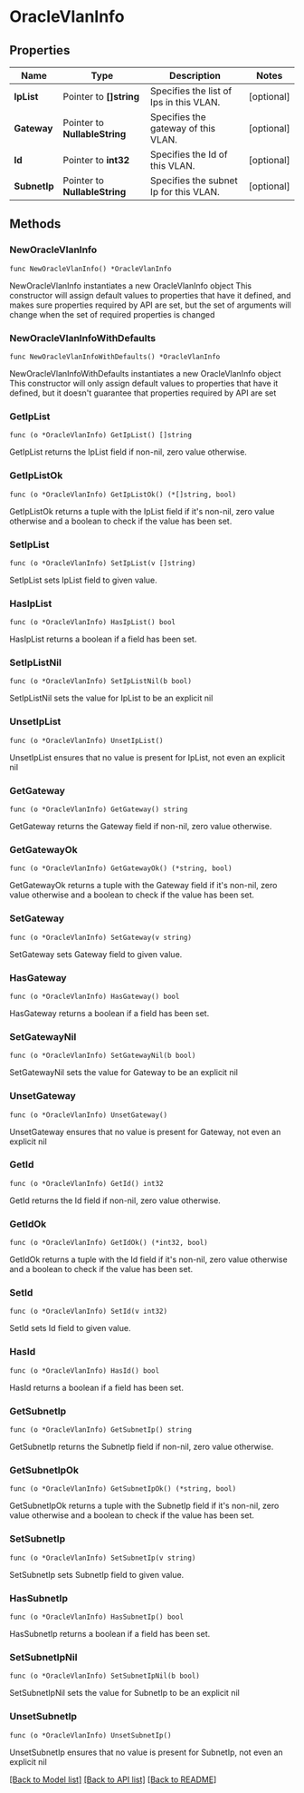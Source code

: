 # OracleVlanInfo

## Properties

Name | Type | Description | Notes
------------ | ------------- | ------------- | -------------
**IpList** | Pointer to **[]string** | Specifies the list of Ips in this VLAN. | [optional] 
**Gateway** | Pointer to **NullableString** | Specifies the gateway of this VLAN. | [optional] 
**Id** | Pointer to **int32** | Specifies the Id of this VLAN. | [optional] 
**SubnetIp** | Pointer to **NullableString** | Specifies the subnet Ip for this VLAN. | [optional] 

## Methods

### NewOracleVlanInfo

`func NewOracleVlanInfo() *OracleVlanInfo`

NewOracleVlanInfo instantiates a new OracleVlanInfo object
This constructor will assign default values to properties that have it defined,
and makes sure properties required by API are set, but the set of arguments
will change when the set of required properties is changed

### NewOracleVlanInfoWithDefaults

`func NewOracleVlanInfoWithDefaults() *OracleVlanInfo`

NewOracleVlanInfoWithDefaults instantiates a new OracleVlanInfo object
This constructor will only assign default values to properties that have it defined,
but it doesn't guarantee that properties required by API are set

### GetIpList

`func (o *OracleVlanInfo) GetIpList() []string`

GetIpList returns the IpList field if non-nil, zero value otherwise.

### GetIpListOk

`func (o *OracleVlanInfo) GetIpListOk() (*[]string, bool)`

GetIpListOk returns a tuple with the IpList field if it's non-nil, zero value otherwise
and a boolean to check if the value has been set.

### SetIpList

`func (o *OracleVlanInfo) SetIpList(v []string)`

SetIpList sets IpList field to given value.

### HasIpList

`func (o *OracleVlanInfo) HasIpList() bool`

HasIpList returns a boolean if a field has been set.

### SetIpListNil

`func (o *OracleVlanInfo) SetIpListNil(b bool)`

 SetIpListNil sets the value for IpList to be an explicit nil

### UnsetIpList
`func (o *OracleVlanInfo) UnsetIpList()`

UnsetIpList ensures that no value is present for IpList, not even an explicit nil
### GetGateway

`func (o *OracleVlanInfo) GetGateway() string`

GetGateway returns the Gateway field if non-nil, zero value otherwise.

### GetGatewayOk

`func (o *OracleVlanInfo) GetGatewayOk() (*string, bool)`

GetGatewayOk returns a tuple with the Gateway field if it's non-nil, zero value otherwise
and a boolean to check if the value has been set.

### SetGateway

`func (o *OracleVlanInfo) SetGateway(v string)`

SetGateway sets Gateway field to given value.

### HasGateway

`func (o *OracleVlanInfo) HasGateway() bool`

HasGateway returns a boolean if a field has been set.

### SetGatewayNil

`func (o *OracleVlanInfo) SetGatewayNil(b bool)`

 SetGatewayNil sets the value for Gateway to be an explicit nil

### UnsetGateway
`func (o *OracleVlanInfo) UnsetGateway()`

UnsetGateway ensures that no value is present for Gateway, not even an explicit nil
### GetId

`func (o *OracleVlanInfo) GetId() int32`

GetId returns the Id field if non-nil, zero value otherwise.

### GetIdOk

`func (o *OracleVlanInfo) GetIdOk() (*int32, bool)`

GetIdOk returns a tuple with the Id field if it's non-nil, zero value otherwise
and a boolean to check if the value has been set.

### SetId

`func (o *OracleVlanInfo) SetId(v int32)`

SetId sets Id field to given value.

### HasId

`func (o *OracleVlanInfo) HasId() bool`

HasId returns a boolean if a field has been set.

### GetSubnetIp

`func (o *OracleVlanInfo) GetSubnetIp() string`

GetSubnetIp returns the SubnetIp field if non-nil, zero value otherwise.

### GetSubnetIpOk

`func (o *OracleVlanInfo) GetSubnetIpOk() (*string, bool)`

GetSubnetIpOk returns a tuple with the SubnetIp field if it's non-nil, zero value otherwise
and a boolean to check if the value has been set.

### SetSubnetIp

`func (o *OracleVlanInfo) SetSubnetIp(v string)`

SetSubnetIp sets SubnetIp field to given value.

### HasSubnetIp

`func (o *OracleVlanInfo) HasSubnetIp() bool`

HasSubnetIp returns a boolean if a field has been set.

### SetSubnetIpNil

`func (o *OracleVlanInfo) SetSubnetIpNil(b bool)`

 SetSubnetIpNil sets the value for SubnetIp to be an explicit nil

### UnsetSubnetIp
`func (o *OracleVlanInfo) UnsetSubnetIp()`

UnsetSubnetIp ensures that no value is present for SubnetIp, not even an explicit nil

[[Back to Model list]](../README.md#documentation-for-models) [[Back to API list]](../README.md#documentation-for-api-endpoints) [[Back to README]](../README.md)


